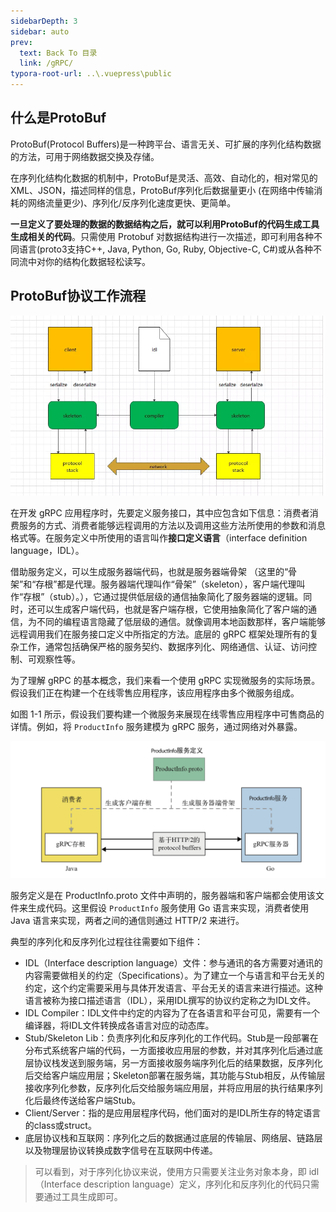 ```yaml
---
sidebarDepth: 3
sidebar: auto
prev:
  text: Back To 目录
  link: /gRPC/
typora-root-url: ..\.vuepress\public
---
```






## 什么是ProtoBuf

ProtoBuf(Protocol Buffers)是一种跨平台、语言无关、可扩展的序列化结构数据的方法，可用于网络数据交换及存储。

在序列化结构化数据的机制中，ProtoBuf是灵活、高效、自动化的，相对常见的XML、JSON，描述同样的信息，ProtoBuf序列化后数据量更小 (在网络中传输消耗的网络流量更少)、序列化/反序列化速度更快、更简单。

**一旦定义了要处理的数据的数据结构之后，就可以利用ProtoBuf的代码生成工具生成相关的代码**。只需使用 Protobuf 对数据结构进行一次描述，即可利用各种不同语言(proto3支持C++, Java, Python, Go, Ruby, Objective-C, C#)或从各种不同流中对你的结构化数据轻松读写。





## ProtoBuf协议工作流程

![img](/images/grpc/163592231440.png)



在开发 gRPC 应用程序时，先要定义服务接口，其中应包含如下信息：消费者消费服务的方式、消费者能够远程调用的方法以及调用这些方法所使用的参数和消息格式等。在服务定义中所使用的语言叫作**接口定义语言**（interface definition language，IDL）。

借助服务定义，可以生成服务器端代码，也就是服务器端骨架 （这里的“骨架”和“存根”都是代理。服务器端代理叫作“骨架”（skeleton），客户端代理叫作“存根”（stub）。），它通过提供低层级的通信抽象简化了服务器端的逻辑。同时，还可以生成客户端代码，也就是客户端存根，它使用抽象简化了客户端的通信，为不同的编程语言隐藏了低层级的通信。就像调用本地函数那样，客户端能够远程调用我们在服务接口定义中所指定的方法。底层的 gRPC 框架处理所有的复杂工作，通常包括确保严格的服务契约、数据序列化、网络通信、认证、访问控制、可观察性等。



为了理解 gRPC 的基本概念，我们来看一个使用 gRPC 实现微服务的实际场景。假设我们正在构建一个在线零售应用程序，该应用程序由多个微服务组成。

如图 1-1 所示，假设我们要构建一个微服务来展现在线零售应用程序中可售商品的详情。例如，将 `ProductInfo` 服务建模为 gRPC 服务，通过网络对外暴露。

![img](/images/grpc/1636103739847-5bc59.png)



服务定义是在 ProductInfo.proto 文件中声明的，服务器端和客户端都会使用该文件来生成代码。这里假设 `ProductInfo` 服务使用 Go 语言来实现，消费者使用 Java 语言来实现，两者之间的通信则通过 HTTP/2 来进行。

典型的序列化和反序列化过程往往需要如下组件：

- IDL（Interface description language）文件：参与通讯的各方需要对通讯的内容需要做相关的约定（Specifications）。为了建立一个与语言和平台无关的约定，这个约定需要采用与具体开发语言、平台无关的语言来进行描述。这种语言被称为接口描述语言（IDL），采用IDL撰写的协议约定称之为IDL文件。
- IDL Compiler：IDL文件中约定的内容为了在各语言和平台可见，需要有一个编译器，将IDL文件转换成各语言对应的动态库。
- Stub/Skeleton Lib：负责序列化和反序列化的工作代码。Stub是一段部署在分布式系统客户端的代码，一方面接收应用层的参数，并对其序列化后通过底层协议栈发送到服务端，另一方面接收服务端序列化后的结果数据，反序列化后交给客户端应用层；Skeleton部署在服务端，其功能与Stub相反，从传输层接收序列化参数，反序列化后交给服务端应用层，并将应用层的执行结果序列化后最终传送给客户端Stub。
- Client/Server：指的是应用层程序代码，他们面对的是IDL所生存的特定语言的class或struct。
- 底层协议栈和互联网：序列化之后的数据通过底层的传输层、网络层、链路层以及物理层协议转换成数字信号在互联网中传递。



> 可以看到，对于序列化协议来说，使用方只需要关注业务对象本身，即 idl （Interface description language）定义，序列化和反序列化的代码只需要通过工具生成即可。















































